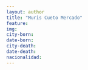 ```yaml
---
layout: author
title: "Muris Cueto Mercado"
feature:
img: 
city-born:
date-born: 
city-death: 
date-death:
nacionalidad:
---
```

